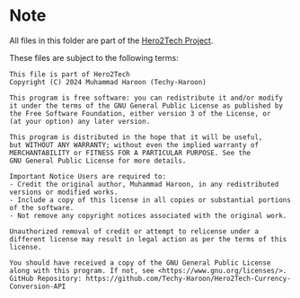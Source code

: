 # Note

All files in this folder are part of the [Hero2Tech Project](https://github.com/Techy-Haroon/Hero2Tech-Currency-Conversion-API).

These files are subject to the following terms:

    This file is part of Hero2Tech
    Copyright (C) 2024 Muhammad Haroon (Techy-Haroon)

    This program is free software: you can redistribute it and/or modify
    it under the terms of the GNU General Public License as published by
    the Free Software Foundation, either version 3 of the License, or
    (at your option) any later version.

    This program is distributed in the hope that it will be useful,
    but WITHOUT ANY WARRANTY; without even the implied warranty of
    MERCHANTABILITY or FITNESS FOR A PARTICULAR PURPOSE. See the
    GNU General Public License for more details.

    Important Notice Users are required to:
    - Credit the original author, Muhammad Haroon, in any redistributed versions or modified works.
    - Include a copy of this license in all copies or substantial portions of the software.
    - Not remove any copyright notices associated with the original work.

    Unauthorized removal of credit or attempt to relicense under a different license may result in legal action as per the terms of this license.

    You should have received a copy of the GNU General Public License
    along with this program. If not, see <https://www.gnu.org/licenses/>.
    GitHub Repository: https://github.com/Techy-Haroon/Hero2Tech-Currency-Conversion-API

